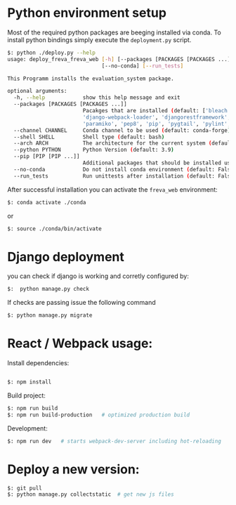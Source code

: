 # Python environment setup

Most of the required python packages are beeging installed via conda.
To install python bindings simply execute the `deployment.py` script.


```bash
$: python ./deploy.py --help
usage: deploy_freva_freva_web [-h] [--packages [PACKAGES [PACKAGES ...]]] [--channel CHANNEL] [--shell SHELL] [--arch ARCH] [--python PYTHON] [--pip [PIP [PIP ...]]]
                              [--no-conda] [--run_tests]

This Programm installs the evaluation_system package.

optional arguments:
  -h, --help            show this help message and exit
  --packages [PACKAGES [PACKAGES ...]]
                        Pacakges that are installed (default: ['bleach', 'conda', 'coverage', 'dask', 'django', 'django-debug-toolbar', 'django-ipware', 'django-nose',
                        'django-webpack-loader', 'djangorestframework', 'fabric', 'ffmpeg', 'imagemagick', 'ipython', 'markdown', 'mock', 'mysqlclient', 'nose', 'numpy',
                        'paramiko', 'pep8', 'pip', 'pygtail', 'pylint', 'pymysql', 'pypdf2', 'python-ldap', 'python-memcached', 'requests', 'scipy', 'sphinx', 'xarray'])
  --channel CHANNEL     Conda channel to be used (default: conda-forge)
  --shell SHELL         Shell type (default: bash)
  --arch ARCH           The architecture for the current system (default: Linux-x86_64)
  --python PYTHON       Python Version (default: 3.9)
  --pip [PIP [PIP ...]]
                        Additional packages that should be installed using pip (default: ['pytest-html', 'python-git', 'python-swiftclient'])
  --no-conda            Do not install conda environment (default: False)
  --run_tests           Run unittests after installation (default: False)
```

After successful installation you can activate the `freva_web` environment:

```bash
$: conda activate ./conda
```
or

```bash
$: source ./conda/bin/activate
```
# Django deployment

you can check if django is working and corretly configured by:

```bash
$:  python manage.py check
```

If checks are passing issue the following command

```bash
$: python manage.py migrate
```


# React / Webpack usage:

Install dependencies:

```bash

$: npm install

```
Build project:


```bash
$: npm run build
$: npm run build-production   # optimized production build

```
Development:

```bash
$: npm run dev   # starts webpack-dev-server including hot-reloading
```
# Deploy a new version:

```bash
$: git pull
$: python manage.py collectstatic  # get new js files
```
